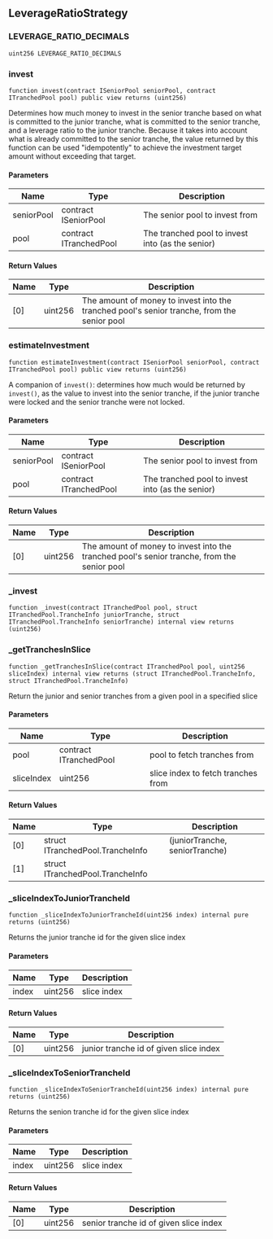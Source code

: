 ## LeverageRatioStrategy

### LEVERAGE_RATIO_DECIMALS

```solidity
uint256 LEVERAGE_RATIO_DECIMALS
```

### invest

```solidity
function invest(contract ISeniorPool seniorPool, contract ITranchedPool pool) public view returns (uint256)
```

Determines how much money to invest in the senior tranche based on what is committed to the junior
tranche, what is committed to the senior tranche, and a leverage ratio to the junior tranche. Because
it takes into account what is already committed to the senior tranche, the value returned by this
function can be used "idempotently" to achieve the investment target amount without exceeding that target.

#### Parameters

| Name | Type | Description |
| ---- | ---- | ----------- |
| seniorPool | contract ISeniorPool | The senior pool to invest from |
| pool | contract ITranchedPool | The tranched pool to invest into (as the senior) |

#### Return Values

| Name | Type | Description |
| ---- | ---- | ----------- |
| [0] | uint256 | The amount of money to invest into the tranched pool's senior tranche, from the senior pool |

### estimateInvestment

```solidity
function estimateInvestment(contract ISeniorPool seniorPool, contract ITranchedPool pool) public view returns (uint256)
```

A companion of `invest()`: determines how much would be returned by `invest()`, as the
value to invest into the senior tranche, if the junior tranche were locked and the senior tranche
were not locked.

#### Parameters

| Name | Type | Description |
| ---- | ---- | ----------- |
| seniorPool | contract ISeniorPool | The senior pool to invest from |
| pool | contract ITranchedPool | The tranched pool to invest into (as the senior) |

#### Return Values

| Name | Type | Description |
| ---- | ---- | ----------- |
| [0] | uint256 | The amount of money to invest into the tranched pool's senior tranche, from the senior pool |

### _invest

```solidity
function _invest(contract ITranchedPool pool, struct ITranchedPool.TrancheInfo juniorTranche, struct ITranchedPool.TrancheInfo seniorTranche) internal view returns (uint256)
```

### _getTranchesInSlice

```solidity
function _getTranchesInSlice(contract ITranchedPool pool, uint256 sliceIndex) internal view returns (struct ITranchedPool.TrancheInfo, struct ITranchedPool.TrancheInfo)
```

Return the junior and senior tranches from a given pool in a specified slice

#### Parameters

| Name | Type | Description |
| ---- | ---- | ----------- |
| pool | contract ITranchedPool | pool to fetch tranches from |
| sliceIndex | uint256 | slice index to fetch tranches from |

#### Return Values

| Name | Type | Description |
| ---- | ---- | ----------- |
| [0] | struct ITranchedPool.TrancheInfo | (juniorTranche, seniorTranche) |
| [1] | struct ITranchedPool.TrancheInfo |  |

### _sliceIndexToJuniorTrancheId

```solidity
function _sliceIndexToJuniorTrancheId(uint256 index) internal pure returns (uint256)
```

Returns the junior tranche id for the given slice index

#### Parameters

| Name | Type | Description |
| ---- | ---- | ----------- |
| index | uint256 | slice index |

#### Return Values

| Name | Type | Description |
| ---- | ---- | ----------- |
| [0] | uint256 | junior tranche id of given slice index |

### _sliceIndexToSeniorTrancheId

```solidity
function _sliceIndexToSeniorTrancheId(uint256 index) internal pure returns (uint256)
```

Returns the senion tranche id for the given slice index

#### Parameters

| Name | Type | Description |
| ---- | ---- | ----------- |
| index | uint256 | slice index |

#### Return Values

| Name | Type | Description |
| ---- | ---- | ----------- |
| [0] | uint256 | senior tranche id of given slice index |

